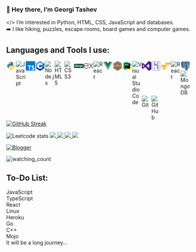 ### :wave: Hey there, I’m Georgi Tashev

</> I’m interested in Python, HTML, CSS, JavaScript and databases.  
➡️ I like hiking, puzzles, escape rooms, board games and computer games.

## Languages and Tools I use:
<p dir="auto"><a target="_blank" rel="noopener noreferrer" href="https://github.com/devicons/devicon/blob/v2.14.0/icons/python/python-original.svg"><img align="left" alt="Python" width="26px" src="https://github.com/devicons/devicon/raw/v2.14.0/icons/python/python-original.svg" style="max-width: 100%;"></a></p>
    <p dir="auto"><a target="_blank" rel="noopener noreferrer nofollow" href="https://camo.githubusercontent.com/16bbe3c62e06c0099a8bd86816b7993b3eb49d8cd21eb74c7bff7db7dc3787b7/68747470733a2f2f63646e2e6a7364656c6976722e6e65742f67682f64657669636f6e732f64657669636f6e2f69636f6e732f6a6176617363726970742f6a6176617363726970742d6f726967696e616c2e737667"><img align="left" alt="JavaScript" width="26px" src="https://camo.githubusercontent.com/16bbe3c62e06c0099a8bd86816b7993b3eb49d8cd21eb74c7bff7db7dc3787b7/68747470733a2f2f63646e2e6a7364656c6976722e6e65742f67682f64657669636f6e732f64657669636f6e2f69636f6e732f6a6176617363726970742f6a6176617363726970742d6f726967696e616c2e737667" data-canonical-src="https://cdn.jsdelivr.net/gh/devicons/devicon/icons/javascript/javascript-original.svg" style="max-width: 100%;"></a></p>
    <p dir="auto"><a target="_blank" rel="noopener noreferrer" href="https://github.com/devicons/devicon/blob/v2.14.0/icons/typescript/typescript-original.svg"><img align="left" alt="TypeScript" width="26px" src="https://github.com/devicons/devicon/raw/v2.14.0/icons/typescript/typescript-original.svg" style="max-width: 100%;"></a></p>
    <p dir="auto"><a target="_blank" rel="noopener noreferrer" href="https://github.com/devicons/devicon/blob/v2.14.0/icons/cplusplus/cplusplus-original.svg"><img align="left" alt="C++" width="26px" src="https://github.com/devicons/devicon/raw/v2.14.0/icons/cplusplus/cplusplus-original.svg" style="max-width: 100%;"></a></p>
    <p dir="auto"><a target="_blank" rel="noopener noreferrer nofollow" href="https://camo.githubusercontent.com/2cde166000bd4271614ef8c0a7e435af8a087c05f4d5a36f1945663d363bd463/68747470733a2f2f63646e2e6a7364656c6976722e6e65742f67682f64657669636f6e732f64657669636f6e2f69636f6e732f6e6f64656a732f6e6f64656a732d6f726967696e616c2e737667"><img align="left" alt="Node.js" width="26px" src="https://camo.githubusercontent.com/2cde166000bd4271614ef8c0a7e435af8a087c05f4d5a36f1945663d363bd463/68747470733a2f2f63646e2e6a7364656c6976722e6e65742f67682f64657669636f6e732f64657669636f6e2f69636f6e732f6e6f64656a732f6e6f64656a732d6f726967696e616c2e737667" data-canonical-src="https://cdn.jsdelivr.net/gh/devicons/devicon/icons/nodejs/nodejs-original.svg" style="max-width: 100%;"></a></p>
    <p dir="auto"><a target="_blank" rel="noopener noreferrer nofollow" href="https://camo.githubusercontent.com/f2ce4039c99cf35adde738583ab0fbcd60eaafccf1e949884bda91d0b5c819ce/68747470733a2f2f63646e2e6a7364656c6976722e6e65742f67682f64657669636f6e732f64657669636f6e2f69636f6e732f68746d6c352f68746d6c352d6f726967696e616c2e737667"><img align="left" alt="HTML5" width="26px" src="https://camo.githubusercontent.com/f2ce4039c99cf35adde738583ab0fbcd60eaafccf1e949884bda91d0b5c819ce/68747470733a2f2f63646e2e6a7364656c6976722e6e65742f67682f64657669636f6e732f64657669636f6e2f69636f6e732f68746d6c352f68746d6c352d6f726967696e616c2e737667" data-canonical-src="https://cdn.jsdelivr.net/gh/devicons/devicon/icons/html5/html5-original.svg" style="max-width: 100%;"></a></p>
    <p dir="auto"><a target="_blank" rel="noopener noreferrer nofollow" href="https://camo.githubusercontent.com/0da944f181647261c840e34b20ed7e3ca44ddc150869c6ea550cf98d06c81a37/68747470733a2f2f63646e2e6a7364656c6976722e6e65742f67682f64657669636f6e732f64657669636f6e2f69636f6e732f637373332f637373332d6f726967696e616c2e737667"><img align="left" alt="CSS3" width="26px" src="https://camo.githubusercontent.com/0da944f181647261c840e34b20ed7e3ca44ddc150869c6ea550cf98d06c81a37/68747470733a2f2f63646e2e6a7364656c6976722e6e65742f67682f64657669636f6e732f64657669636f6e2f69636f6e732f637373332f637373332d6f726967696e616c2e737667" data-canonical-src="https://cdn.jsdelivr.net/gh/devicons/devicon/icons/css3/css3-original.svg" style="max-width: 100%;"></a></p>
    <p dir="auto"><a target="_blank" rel="noopener noreferrer" href="https://github.com/devicons/devicon/blob/v2.14.0/icons/django/django-original.svg"><img align="left" alt="Django" width="26px" src="https://github.com/devicons/devicon/raw/v2.14.0/icons/django/django-original.svg" style="max-width: 100%;"></a></p>
    <p dir="auto"><a target="_blank" rel="noopener noreferrer" href="https://github.com/devicons/devicon/blob/master/icons/express/express-original.svg"><img align="left" alt="Express" width="26px" src="https://github.com/devicons/devicon/raw/master/icons/express/express-original.svg" style="max-width: 100%;"></a></p>
    <p dir="auto"><a target="_blank" rel="noopener noreferrer nofollow" href="https://camo.githubusercontent.com/aed5f69c00ea3fd8c8bc70b89d236efae340eb3024526fd11bcba51c80c4aa40/68747470733a2f2f63646e2e6a7364656c6976722e6e65742f67682f64657669636f6e732f64657669636f6e2f69636f6e732f72656163742f72656163742d6f726967696e616c2e737667"><img align="left" alt="React" width="26px" src="https://camo.githubusercontent.com/aed5f69c00ea3fd8c8bc70b89d236efae340eb3024526fd11bcba51c80c4aa40/68747470733a2f2f63646e2e6a7364656c6976722e6e65742f67682f64657669636f6e732f64657669636f6e2f69636f6e732f72656163742f72656163742d6f726967696e616c2e737667" data-canonical-src="https://cdn.jsdelivr.net/gh/devicons/devicon/icons/react/react-original.svg" style="max-width: 100%;"></a></p>
    <p dir="auto"><a target="_blank" rel="noopener noreferrer" href="https://github.com/devicons/devicon/blob/master/icons/vuejs/vuejs-original.svg"><img align="left" alt="Vue" width="26px" src="https://github.com/devicons/devicon/raw/master/icons/vuejs/vuejs-original.svg" style="max-width: 100%;"></a></p>
    <p dir="auto"><a target="_blank" rel="noopener noreferrer" href="https://github.com/devicons/devicon/blob/v2.14.0/icons/mocha/mocha-plain.svg"><img align="left" alt="Mocha" width="26px" src="https://github.com/devicons/devicon/raw/v2.14.0/icons/mocha/mocha-plain.svg" style="max-width: 100%;"></a></p>
    <p dir="auto"><a target="_blank" rel="noopener noreferrer" href="https://github.com/devicons/devicon/blob/v2.14.0/icons/pycharm/pycharm-original.svg"><img align="left" alt="PyCharm" width="26px" src="https://github.com/devicons/devicon/raw/v2.14.0/icons/pycharm/pycharm-original.svg" style="max-width: 100%;"></a></p>
    <p dir="auto"><a target="_blank" rel="noopener noreferrer nofollow" href="https://camo.githubusercontent.com/25d07ba4220a3fcadb4af12394d157494ec298dec4ecd86321961427ea18c9e8/68747470733a2f2f63646e2e6a7364656c6976722e6e65742f67682f64657669636f6e732f64657669636f6e2f69636f6e732f7673636f64652f7673636f64652d6f726967696e616c2e737667"><img align="left" alt="Visual Studio Code" width="26px" src="https://camo.githubusercontent.com/25d07ba4220a3fcadb4af12394d157494ec298dec4ecd86321961427ea18c9e8/68747470733a2f2f63646e2e6a7364656c6976722e6e65742f67682f64657669636f6e732f64657669636f6e2f69636f6e732f7673636f64652f7673636f64652d6f726967696e616c2e737667" data-canonical-src="https://cdn.jsdelivr.net/gh/devicons/devicon/icons/vscode/vscode-original.svg" style="max-width: 100%;"></a></p>
    <p dir="auto"><a target="_blank" rel="noopener noreferrer" href="https://github.com/devicons/devicon/blob/v2.14.0/icons/visualstudio/visualstudio-plain.svg"><img align="left" alt="Visual Studio" width="26px" src="https://github.com/devicons/devicon/raw/v2.14.0/icons/visualstudio/visualstudio-plain.svg" style="max-width: 100%;"></a></p>
    <p dir="auto"><a target="_blank" rel="noopener noreferrer" href="https://github.com/devicons/devicon/blob/master/icons/heroku/heroku-original.svg"><img align="left" alt="Heroku" width="26px" src="https://github.com/devicons/devicon/raw/master/icons/heroku/heroku-original.svg" style="max-width: 100%;"></a></p>
    <p dir="auto"><a target="_blank" rel="noopener noreferrer" href="https://github.com/devicons/devicon/blob/v2.14.0/icons/amazonwebservices/amazonwebservices-original.svg"><img align="left" alt="Amazon Web Services" width="26px" src="https://github.com/devicons/devicon/raw/v2.14.0/icons/amazonwebservices/amazonwebservices-original.svg" style="max-width: 100%;"></a></p>
    <p dir="auto"><a target="_blank" rel="noopener noreferrer nofollow" href="https://camo.githubusercontent.com/cc34639ad55d6991228ebc87cab1a1c1c0b591e743f4e0f0e9fc2d26707550e1/68747470733a2f2f63646e2d69636f6e732d706e672e666c617469636f6e2e636f6d2f3531322f353936382f353936383931392e706e67"><img align="left" alt="React" width="26px" src="https://camo.githubusercontent.com/cc34639ad55d6991228ebc87cab1a1c1c0b591e743f4e0f0e9fc2d26707550e1/68747470733a2f2f63646e2d69636f6e732d706e672e666c617469636f6e2e636f6d2f3531322f353936382f353936383931392e706e67" data-canonical-src="https://cdn-icons-png.flaticon.com/512/5968/5968919.png" style="max-width: 100%;"></a></p>
    <p dir="auto"><a target="_blank" rel="noopener noreferrer" href="https://github.com/devicons/devicon/blob/v2.14.0/icons/postgresql/postgresql-original.svg"><img align="left" alt="PostgreSQL" width="26px" src="https://github.com/devicons/devicon/raw/v2.14.0/icons/postgresql/postgresql-original.svg" style="max-width: 100%;"></a></p>
    <p dir="auto"><a target="_blank" rel="noopener noreferrer nofollow" href="https://camo.githubusercontent.com/20039163b76f7278f3f309c82d7a6f7ab56d560ed0b8f5623805c8399a0ed098/68747470733a2f2f63646e2e6a7364656c6976722e6e65742f67682f64657669636f6e732f64657669636f6e2f69636f6e732f6d6f6e676f64622f6d6f6e676f64622d6f726967696e616c2e737667"><img align="left" alt="MongoDB" width="26px" src="https://camo.githubusercontent.com/20039163b76f7278f3f309c82d7a6f7ab56d560ed0b8f5623805c8399a0ed098/68747470733a2f2f63646e2e6a7364656c6976722e6e65742f67682f64657669636f6e732f64657669636f6e2f69636f6e732f6d6f6e676f64622f6d6f6e676f64622d6f726967696e616c2e737667" data-canonical-src="https://cdn.jsdelivr.net/gh/devicons/devicon/icons/mongodb/mongodb-original.svg" style="max-width: 100%;"></a></p>
    <p dir="auto"><a target="_blank" rel="noopener noreferrer nofollow" href="https://camo.githubusercontent.com/38827655e1ae0e1518d635ad89e8aa46b7f977c795952245c36a2d58064f1803/68747470733a2f2f63646e2e6a7364656c6976722e6e65742f67682f64657669636f6e732f64657669636f6e2f69636f6e732f6769742f6769742d6f726967696e616c2e737667"><img align="left" alt="Git" width="26px" src="https://camo.githubusercontent.com/38827655e1ae0e1518d635ad89e8aa46b7f977c795952245c36a2d58064f1803/68747470733a2f2f63646e2e6a7364656c6976722e6e65742f67682f64657669636f6e732f64657669636f6e2f69636f6e732f6769742f6769742d6f726967696e616c2e737667" data-canonical-src="https://cdn.jsdelivr.net/gh/devicons/devicon/icons/git/git-original.svg" style="max-width: 100%;"></a></p>
    <p dir="auto"><a target="_blank" rel="noopener noreferrer nofollow" href="https://user-images.githubusercontent.com/3369400/139447912-e0f43f33-6d9f-45f8-be46-2df5bbc91289.png"><img align="left" alt="GitHub" width="26px" src="https://user-images.githubusercontent.com/3369400/139447912-e0f43f33-6d9f-45f8-be46-2df5bbc91289.png" style="max-width: 100%;"></a></p>
    <div></div>


[![GitHub Streak](http://github-readme-streak-stats.herokuapp.com?user=xaoccc&theme=dark&hide_border=true)](https://git.io/streak-stats) 

<img alt="Leetcode stats" src="https://leetcode-stats-six.vercel.app/api?username=xaocccc&theme=dark" width="495px"/>  

<a href="https://www.linkedin.com/in/georgi-tashev-3aab33a/">
  <img src="https://img.shields.io/badge/linkedin-%230077B5.svg?style=for-the-badge&logo=linkedin&logoColor=white">
</a>
<a href="https://www.facebook.com/georgi.tashev">
  <img src="https://img.shields.io/badge/Facebook-%231877F2.svg?style=for-the-badge&logo=Facebook&logoColor=white">
</a>
<a href="mailto:georgi.taschev@gmail.com">
  <img src="https://img.shields.io/badge/Gmail-D14836?style=for-the-badge&logo=gmail&logoColor=white">
</a>
<a href="https://discordapp.com/users/tashev_undead#3003">
  <img src="https://img.shields.io/badge/Discord-%235865F2.svg?style=for-the-badge&logo=discord&logoColor=white">
</a>

<a href="https://tashev83.blogspot.com/">  
  
![Blogger](https://img.shields.io/badge/Blogger-FF5722?style=for-the-badge&logo=blogger&logoColor=white)
  
</a>

<img src="https://komarev.com/ghpvc/?username=xaoccc&color=brightgreen" alt="watching_count" />

## To-Do List:
JavaScript  
TypeScript  
React  
Linux  
Heroku  
Go  
C++  
Mojo  
It will be a long journey...

<!---
https://api.codetabs.com/v1/loc/?github=xaoccc/python
xaoccc/xaoccc is a ✨ special ✨ repository because its `README.md` (this file) appears on your GitHub profile.
You can click the Preview link to take a look at your changes.
--->
